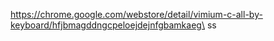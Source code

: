 https://chrome.google.com/webstore/detail/vimium-c-all-by-keyboard/hfjbmagddngcpeloejdejnfgbamkaeg\
ss